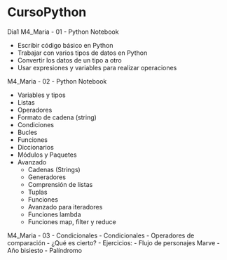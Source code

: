 # CursoPython
Dia1
  M4_Maria - 01 - Python Notebook
  - Escribir código básico en Python
  - Trabajar con varios tipos de datos en Python
  - Convertir los datos de un tipo a otro
  - Usar expresiones y variables para realizar operaciones
  
  M4_Maria - 02 - Python Notebook
  - Variables y tipos
  - Listas
  - Operadores
  - Formato de cadena (string)
  - Condiciones
  - Bucles
  - Funciones
  - Diccionarios
  - Módulos y Paquetes
  - Avanzado
    - Cadenas (Strings)
    - Generadores
    - Comprensión de listas
    - Tuplas
    - Funciones
    - Avanzado para iteradores
    - Funciones lambda
    - Funciones map, filter y reduce
    
  M4_Maria - 03 - Condicionales
    - Condicionales
    - Operadores de comparación
    - ¿Qué es cierto?
    - Ejercicios:
      - Flujo de personajes Marve
      - Año bisiesto
      - Palíndromo
